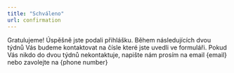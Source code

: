 ```yaml
---
title: "Schváleno"
url: confirmation
---
```


Gratulujeme! Úspěšně jste podali přihlášku. Během následujících dvou týdnů Vás budeme kontaktovat na čísle které jste uvedli ve formuláři. Pokud Vás nikdo do dvou týdnů nekontaktuje, napište nám prosím na email {email} nebo zavolejte na {phone number}
